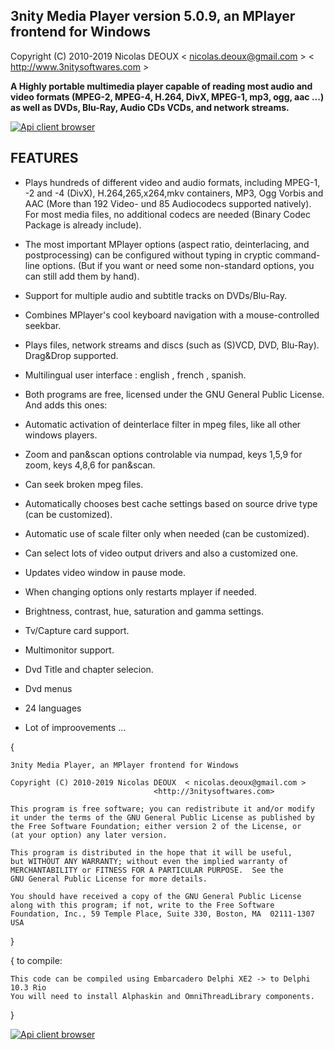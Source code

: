 ## 3nity Media Player version 5.0.9, an MPlayer frontend for Windows

Copyright (C) 2010-2019 Nicolas DEOUX  < nicolas.deoux@gmail.com > < http://www.3nitysoftwares.com >
                  

**A Highly portable multimedia player capable of reading most audio and video formats (MPEG-2, MPEG-4, H.264, DivX, MPEG-1, mp3, ogg, aac ...) as well as DVDs, Blu-Ray, Audio CDs VCDs, and network streams.**

[![Api client browser](http://3nitysoftwares.com/application/files/thumbnails/small/7615/4953/2993/51437141_10210500715273045_1420538786516828160_o.jpg)](http://3nitysoftwares.com/application/files/thumbnails/small/7615/4953/2993/51437141_10210500715273045_1420538786516828160_o.jpg)


## FEATURES


* Plays hundreds of different video and audio formats, including MPEG-1, -2 and -4 (DivX), H.264,265,x264,mkv containers, MP3, Ogg Vorbis and AAC (More than 192 Video- und 85 Audiocodecs supported natively). For most media files, no additional codecs are needed (Binary Codec Package is already include).
* The most important MPlayer options (aspect ratio, deinterlacing, and postprocessing) can be configured without typing in cryptic command-line options. (But if you want or need some non-standard options, you can still add them by hand).
* Support for multiple audio and subtitle tracks on DVDs/Blu-Ray.
* Combines MPlayer's cool keyboard navigation with a mouse-controlled seekbar.
* Plays files, network streams and discs (such as (S)VCD, DVD, Blu-Ray). Drag&Drop supported.
* Multilingual user interface : english , french , spanish.
* Both programs are free, licensed under the GNU General Public License.
And adds this ones:

* Automatic activation of deinterlace filter in mpeg files, like all other windows players.
* Zoom and pan&scan options controlable via numpad, keys 1,5,9 for zoom, keys 4,8,6 for pan&scan.
* Can seek broken mpeg files.
* Automatically chooses best cache settings based on source drive type (can be customized).
* Automatic use of scale filter only when needed (can be customized).
* Can select lots of video output drivers and also a customized one.
* Updates video window in pause mode.
* When changing options only restarts mplayer if needed.
* Brightness, contrast, hue, saturation and gamma settings.
* Tv/Capture card support.
* Multimonitor support.
* Dvd Title and chapter selecion.
* Dvd menus
* 24 languages 
* Lot of improovements ...


{

	3nity Media Player, an MPlayer frontend for Windows

	Copyright (C) 2010-2019 Nicolas DEOUX  < nicolas.deoux@gmail.com >
									<http://3nitysoftwares.com>

    This program is free software; you can redistribute it and/or modify
    it under the terms of the GNU General Public License as published by
    the Free Software Foundation; either version 2 of the License, or
    (at your option) any later version.

    This program is distributed in the hope that it will be useful,
    but WITHOUT ANY WARRANTY; without even the implied warranty of
    MERCHANTABILITY or FITNESS FOR A PARTICULAR PURPOSE.  See the
    GNU General Public License for more details.

    You should have received a copy of the GNU General Public License
    along with this program; if not, write to the Free Software
    Foundation, Inc., 59 Temple Place, Suite 330, Boston, MA  02111-1307  USA
}

{   to compile:
    
	
    This code can be compiled using Embarcadero Delphi XE2 -> to Delphi 10.3 Rio
    You will need to install Alphaskin and OmniThreadLibrary components.
   
}

[![Api client browser](http://3nitysoftwares.com/application/files/thumbnails/large/8615/4809/3899/3mp.jpg)](http://3nitysoftwares.com/application/files/thumbnails/large/8615/4809/3899/3mp.jpg)




